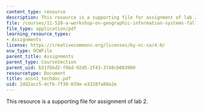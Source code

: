 ```yaml
---
content_type: resource
description: This resource is a supporting file for assignment of lab 2.
file: /courses/11-520-a-workshop-on-geographic-information-systems-fall-2005/2dd2acc5dcfb7f30039ee3328fa80a2e_assn1_techdoc.pdf
file_type: application/pdf
learning_resource_types:
- Assignments
license: https://creativecommons.org/licenses/by-nc-sa/4.0/
ocw_type: OCWFile
parent_title: Assignments
parent_type: CourseSection
parent_uid: b31fbbd2-f0bd-92d5-2f43-3748cb083980
resourcetype: Document
title: assn1_techdoc.pdf
uid: 2dd2acc5-dcfb-7f30-039e-e3328fa80a2e
---
```

This resource is a supporting file for assignment of lab 2.